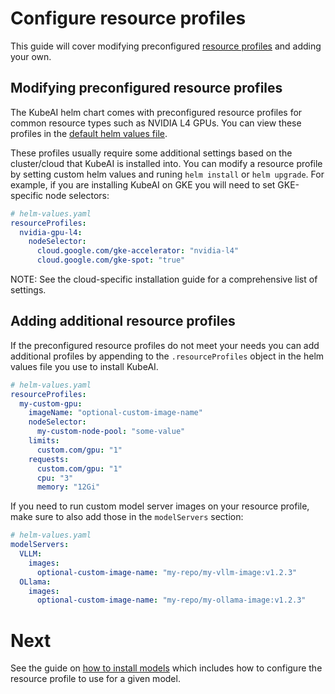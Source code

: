 # Configure resource profiles

This guide will cover modifying preconfigured [resource profiles](../concepts/resource-profiles.md) and adding your own.

## Modifying preconfigured resource profiles

The KubeAI helm chart comes with preconfigured resource profiles for common resource types such as NVIDIA L4 GPUs. You can view these profiles in the [default helm values file](https://github.com/substratusai/kubeai/blob/main/charts/kubeai/values.yaml).

These profiles usually require some additional settings based on the cluster/cloud that KubeAI is installed into. You can modify a resource profile by setting custom helm values and runing `helm install` or `helm upgrade`. For example, if you are installing KubeAI on GKE you will need to set GKE-specific node selectors:

```yaml
# helm-values.yaml
resourceProfiles:
  nvidia-gpu-l4:
    nodeSelector:
      cloud.google.com/gke-accelerator: "nvidia-l4"
      cloud.google.com/gke-spot: "true"
```

NOTE: See the cloud-specific installation guide for a comprehensive list of settings.

## Adding additional resource profiles

If the preconfigured resource profiles do not meet your needs you can add additional profiles by appending to the `.resourceProfiles` object in the helm values file you use to install KubeAI.

```yaml
# helm-values.yaml
resourceProfiles:
  my-custom-gpu:
    imageName: "optional-custom-image-name"
    nodeSelector:
      my-custom-node-pool: "some-value"
    limits:
      custom.com/gpu: "1"
    requests:
      custom.com/gpu: "1"
      cpu: "3"
      memory: "12Gi"
```

If you need to run custom model server images on your resource profile, make sure to also add those in the `modelServers` section:

```yaml
# helm-values.yaml
modelServers:
  VLLM:
    images:
      optional-custom-image-name: "my-repo/my-vllm-image:v1.2.3"
  OLlama:
    images:
      optional-custom-image-name: "my-repo/my-ollama-image:v1.2.3"
```

# Next

See the guide on [how to install models](./install-models.md) which includes how to configure the resource profile to use for a given model.